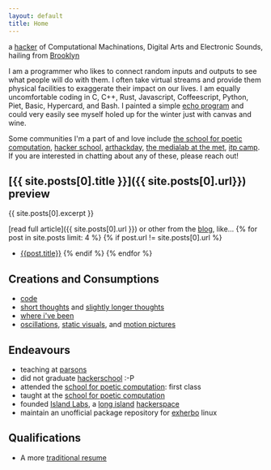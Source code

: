 ```yaml
---
layout: default
title: Home
---
```

a [hacker][me] of Computational Machinations, Digital Arts and Electronic Sounds, hailing from [Brooklyn][]

I am a programmer who likes to connect random inputs and outputs to see what people will do with them. I often take virtual streams and provide them physical facilities to exaggerate their impact on our lives. I am equally uncomfortable coding in C, C++, Rust, Javascript, Coffeescript, Python, Piet, Basic, Hypercard, and Bash. I painted a simple [echo program][] and could very easily see myself holed up for the winter just with canvas and wine.

Some communities I'm a part of and love include [the school for poetic computation](sfpc.io), [hacker school](hackerschool.com), [arthackday](arthackday.net), [the medialab at the met](http://www.metmuseum.org/about-the-museum/museum-departments/office-of-the-director/digital-media-department/digital-underground/posts/2013/introducing-the-media-lab), [itp camp](http://itp.nyu.edu/camp2014/). If you are interested in chatting about any of these, please reach out!

## [{{ site.posts[0].title }}]({{ site.posts[0].url}}) preview
{{ site.posts[0].excerpt }}

[read full article]({{ site.posts[0].url }}) or other from the [blog](/blog), like...
{% for post in site.posts limit: 4 %}
{% if post.url != site.posts[0].url %}
- [{{post.title}}]({{post.url}})
{% endif %}
{% endfor %}

Creations and Consumptions
--------------------------
- [code][github]
- [short thoughts][twitter] and [slightly longer thoughts](/blog)
- [where i've been][foursquare]
- [oscillations][soundcloud], [static visuals][flickr], and [motion pictures][youtube]

Endeavours
----------
- teaching at [parsons][]
- did not graduate [hackerschool][] :-P
- attended the [school for poetic computation][]: first class
- taught at the [school for poetic computation][]
- founded [Island Labs][labs], a [long island][] [hackerspace][]
- maintain an unofficial package repository for [exherbo][] linux

Qualifications
--------------
- A more [traditional resume](resume)

<div style="display: none;">
  <p>This is for <a href="https://indieauth.com">IndieAuth</a> support.</p>
  <a rel='me' href="https://github.com/jedahan">github</a>
</div>

[exherbo]: http://exherbo.org
[foursquare]: http://foursquare.com/jedahan
[facebook]: http://facebook.com/jedahan
[flickr]: http://www.flickr.com/photos/37234044@N07/sets/
[github]: http://github.com/jedahan
[hackerspace]: http://en.wikipedia.org/HackerSpace
[labs]: http://islandlabs.org
[long island]: https://www.google.com/maps/place/Long+Island/
[me]: images/me.jpg
[brooklyn]: https://www.openstreetmap.org/node/2946313743#map=14/40.6604/-73.9946&layers=T
[reddit]: http://www.reddit.com/user/jedahan/
[soundcloud]: http://soundcloud.com/jedahan
[tumblr]: http://jedahan.tumblr.com
[meetup]: http://www.meetup.com/members/14261502/
[twitter]: http://twitter.com/jedahan
[youtube]: http://youtube.com/jedahan
[echo program]: piet.png
[parsons]: http://jedahan.github.io/pucd2035d
[hackerschool]: http://hackerschool.com
[school for poetic computation]: http://sfpc.io
